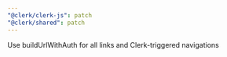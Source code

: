 ```yaml
---
"@clerk/clerk-js": patch
"@clerk/shared": patch
---
```


Use buildUrlWithAuth for all links and Clerk-triggered navigations
